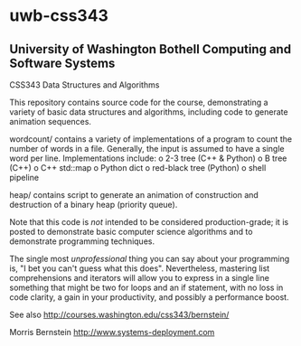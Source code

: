 uwb-css343
==========

University of Washington Bothell Computing and Software Systems
---------------------------------------------------------------

CSS343 Data Structures and Algorithms

This repository contains source code for the course, demonstrating
a variety of basic data structures and algorithms, including code to
generate animation sequences.

wordcount/ contains a variety of implementations of a program to count
the number of words in a file.  Generally, the input is assumed to
have a single word per line.  Implementations include:
o 2-3 tree (C++ & Python)
o B tree (C++)
o C++ std::map
o Python dict
o red-black tree (Python)
o shell pipeline

heap/ contains script to generate an animation of construction and
destruction of a binary heap (priority queue).

Note that this code is *not* intended to be considered
production-grade; it is posted to demonstrate basic computer science
algorithms and to demonstrate programming techniques.

The single most _unprofessional_ thing you can say about your
programming is, "I bet you can't guess what this does".  Nevertheless,
mastering list comprehensions and iterators will allow you to express
in a single line something that might be two for loops and an if
statement, with no loss in code clarity, a gain in your productivity,
and possibly a performance boost.

See also http://courses.washington.edu/css343/bernstein/


Morris Bernstein
http://www.systems-deployment.com
